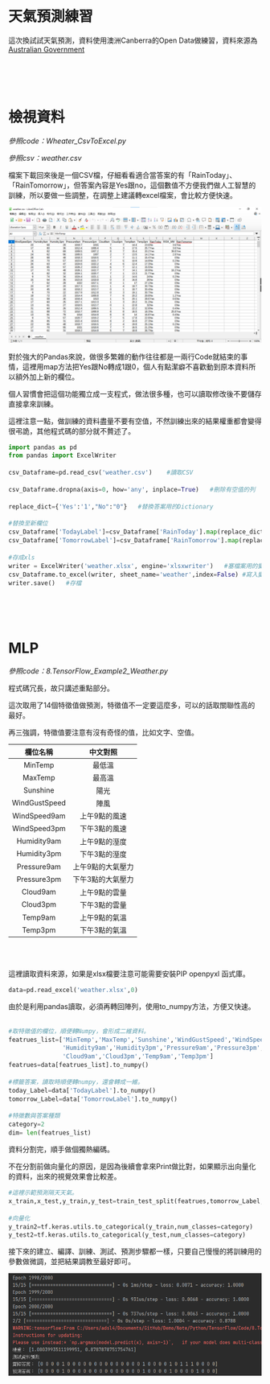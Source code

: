 # 天氣預測練習

這次換試試天氣預測，資料使用澳洲Canberra的Open Data做練習，資料來源為[Australian Government](http://www.bom.gov.au/act/forecasts/canberra.shtml。)

<br/>
<br/>
<br/>

# 檢視資料

_參照code：Wheater_CsvToExcel.py_

_參照csv：weather.csv_

檔案下載回來後是一個CSV檔，仔細看看適合當答案的有「RainToday」、「RainTomorrow」，但答案內容是Yes跟no，這個數值不方便我們做人工智慧的訓練，所以要做一些調整，在調整上建議轉excel檔案，會比較方便快速。

![csv](./IMG/csv.png)

對於強大的Pandas來說，做很多繁雜的動作往往都是一兩行Code就結束的事情，這裡用map方法把Yes跟No轉成1跟0，個人有點潔癖不喜歡動到原本資料所以額外加上新的欄位。

個人習慣會把這個功能獨立成一支程式，做法很多種，也可以讀取修改後不要儲存直接拿來訓練。

這裡注意一點，做訓練的資料盡量不要有空值，不然訓練出來的結果權重都會變得很弔詭，其他程式碼的部分就不贅述了。

```python
import pandas as pd
from pandas import ExcelWriter

csv_Dataframe=pd.read_csv('weather.csv')    #讀取CSV

csv_Dataframe.dropna(axis=0, how='any', inplace=True)   #刪除有空值的列

replace_dict={'Yes':'1',"No":"0"}   #替換答案用的Dictionary

#替換至新欄位
csv_Dataframe['TodayLabel']=csv_Dataframe['RainToday'].map(replace_dict)
csv_Dataframe['TomorrowLabel']=csv_Dataframe['RainTomorrow'].map(replace_dict)

#存成xls
writer = ExcelWriter('weather.xlsx', engine='xlsxwriter')   #塞檔案用的變數
csv_Dataframe.to_excel(writer, sheet_name='weather',index=False) #寫入變數，index刪掉，他很煩。
writer.save()   #存檔
```

<br/>
<br/>
<br/>

# MLP

_參照code：8.TensorFlow_Example2_Weather.py_


程式碼冗長，故只講述重點部分。

這次取用了14個特徵值做預測，特徵值不一定要這麼多，可以的話取關聯性高的最好。

再三強調，特徵值要注意有沒有奇怪的值，比如文字、空值。


|欄位名稱|中文對照|
|:---:|:---:|
|MinTemp|最低溫|
|MaxTemp|最高溫|
|Sunshine|陽光|
|WindGustSpeed|陣風|
|WindSpeed9am|上午9點的風速|
|WindSpeed3pm|下午3點的風速|
|Humidity9am|上午9點的溼度|
|Humidity3pm|下午3點的溼度|
|Pressure9am|上午9點的大氣壓力|
|Pressure3pm|下午3點的大氣壓力|
|Cloud9am|上午9點的雲量|
|Cloud3pm|下午3點的雲量|
|Temp9am|上午9點的氣溫|
|Temp3pm|下午3點的氣溫|

<br/>
<br/>


這裡讀取資料來源，如果是xlsx檔要注意可能需要安裝PIP openpyxl 函式庫。
```python
data=pd.read_excel('weather.xlsx',0)
```

由於是利用pandas讀取，必須再轉回陣列，使用to_numpy方法，方便又快速。

```python

#取特徵值的欄位，順便轉Numpy，會形成二維資料。
featrues_list=['MinTemp','MaxTemp','Sunshine','WindGustSpeed','WindSpeed9am','WindSpeed3pm',
               'Humidity9am','Humidity3pm','Pressure9am','Pressure3pm',
               'Cloud9am','Cloud3pm','Temp9am','Temp3pm']
featrues=data[featrues_list].to_numpy()

#標籤答案，讀取時順便轉numpy，還會轉成一維。
today_Label=data['TodayLabel'].to_numpy()
tomorrow_Label=data['TomorrowLabel'].to_numpy()

#特徵數與答案種類
category=2
dim= len(featrues_list)
```

資料分割完，順手做個獨熱編碼。

不在分割前做向量化的原因，是因為後續會拿來Print做比對，如果顯示出向量化的資料，出來的視覺效果會比較差。

```python
#這裡示範預測隔天天氣。
x_train,x_test,y_train,y_test=train_test_split(featrues,tomorrow_Label,test_size=0.1)  #切割

#向量化
y_train2=tf.keras.utils.to_categorical(y_train,num_classes=category)
y_test2=tf.keras.utils.to_categorical(y_test,num_classes=category)
```

接下來的建立、編譯、訓練、測試、預測步驟都一樣，只要自己慢慢的將訓練用的參數做微調，並把結果調教至最好即可。

![exam1](./IMG/example2_1.png)
